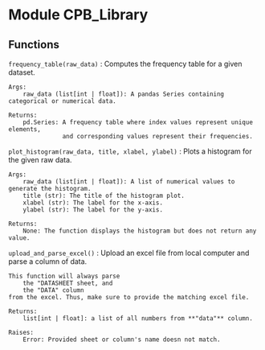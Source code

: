 Module CPB_Library
==================

Functions
---------

`frequency_table(raw_data)`
:   Computes the frequency table for a given dataset.
    
    Args:
        raw_data (list[int | float]): A pandas Series containing categorical or numerical data.
    
    Returns:
        pd.Series: A frequency table where index values represent unique elements,
                   and corresponding values represent their frequencies.

`plot_histogram(raw_data, title, xlabel, ylabel)`
:   Plots a histogram for the given raw data.
    
    Args:
        raw_data (list[int | float]): A list of numerical values to generate the histogram.
        title (str): The title of the histogram plot.
        xlabel (str): The label for the x-axis.
        ylabel (str): The label for the y-axis.
    
    Returns:
        None: The function displays the histogram but does not return any value.

`upload_and_parse_excel()`
:   Upload an excel file from local computer and
    parse a column of data.
    
    This function will always parse 
        the "DATASHEET sheet, and
        the "DATA" column 
    from the excel. Thus, make sure to provide the matching excel file. 
    
    Returns:
        list[int | float]: a list of all numbers from **"data"** column.
    
    Raises:
        Error: Provided sheet or column's name doesn not match.